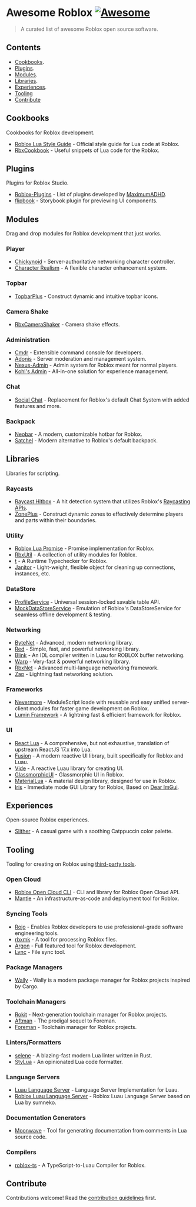 # Awesome Roblox [![Awesome](https://awesome.re/badge.svg)](https://awesome.re)

> A curated list of awesome Roblox open source software.

## Contents

- [Cookbooks](#cookbooks).
- [Plugins](#plugins).
- [Modules](#modules).
- [Libraries](#libraries).
- [Experiences](#experiences).
- [Tooling](#tooling)
- [Contribute](#contribute)

## Cookbooks

Cookbooks for Roblox development.

- [Roblox Lua Style Guide](https://roblox.github.io/lua-style-guide/) - Official style guide for Lua code at Roblox.
- [RbxCookbook](https://github.com/Sleitnick/RbxCookbook) - Useful snippets of Lua code for the Roblox.

## Plugins

Plugins for Roblox Studio.

- [Roblox-Plugins](https://github.com/MaximumADHD/Roblox-Plugins) - List of plugins developed by [MaximumADHD](https://github.com/MaximumADHD).
- [flipbook](https://github.com/flipbook-labs/flipbook) - Storybook plugin for previewing UI components.

## Modules

Drag and drop modules for Roblox development that just works.

### Player

- [Chickynoid](https://github.com/easy-games/chickynoid) - Server-authoritative networking character controller.
- [Character Realism](https://github.com/MaximumADHD/Character-Realism) - A flexible character enhancement system.

### Topbar

- [TopbarPlus](https://github.com/1ForeverHD/TopbarPlus) - Construct dynamic and intuitive topbar icons.

### Camera Shake

- [RbxCameraShaker](https://github.com/Sleitnick/RbxCameraShaker) - Camera shake effects.

### Administration

- [Cmdr](https://github.com/evaera/Cmdr) - Extensible command console for developers.
- [Adonis](https://github.com/Epix-Incorporated/Adonis) - Server moderation and management system.
- [Nexus-Admin](https://github.com/TheNexusAvenger/Nexus-Admin) - Admin system for Roblox meant for normal players.
- [Kohl's Admin](https://github.com/kohls-admin/kohls-admin) - All-in-one solution for experience management.

### Chat

- [Social Chat](https://github.com/Cosmental/Social-Chat-V2) - Replacement for Roblox's default Chat System with added features and more.

### Backpack

- [Neobar](https://github.com/ImAvafe/NeoHotbar) - A modern, customizable hotbar for Roblox.
- [Satchel](https://github.com/RyanLua/Satchel) - Modern alternative to Roblox's default backpack.

## Libraries

Libraries for scripting.

### Raycasts

- [Raycast Hitbox](https://github.com/Swordphin/raycastHitboxRbxl) - A hit detection system that utilizes Roblox's [Raycasting APIs](https://create.roblox.com/docs/reference/engine/classes/WorldRoot#Raycast).
- [ZonePlus](https://github.com/1ForeverHD/ZonePlus) - Construct dynamic zones to effectively determine players and parts within their boundaries.

### Utility

- [Roblox Lua Promise](https://github.com/evaera/roblox-lua-promise) - Promise implementation for Roblox.
- [RbxUtil](https://github.com/Sleitnick/RbxUtil) - A collection of utility modules for Roblox.
- [t](https://github.com/osyrisrblx/t) - A Runtime Typechecker for Roblox.
- [Janitor](https://github.com/howmanysmall/Janitor) - Light-weight, flexible object for cleaning up connections, instances, etc.

### DataStore

- [ProfileService](https://github.com/MadStudioRoblox/ProfileService) - Universal session-locked savable table API.
- [MockDataStoreService](https://github.com/buildthomas/MockDataStoreService) - Emulation of Roblox's DataStoreService for seamless offline development & testing.

### Networking

- [ByteNet](https://github.com/ffrostfall/ByteNet) - Advanced, modern networking library.
- [Red](https://github.com/jackdotink/Red) - Simple, fast, and powerful networking library.
- [Blink](https://github.com/1Axen/blink) - An IDL compiler written in Luau for ROBLOX buffer networking.
- [Warp](https://github.com/imezx/Warp) - Very-fast & powerful networking library.
- [RbxNet](https://github.com/roblox-aurora/rbx-net) - Advanced multi-language networking framework.
- [Zap](https://github.com/red-blox/zap) - Lightning fast networking solution.

### Frameworks

- [Nevermore](https://github.com/Quenty/NevermoreEngine) - ModuleScript loade with reusable and easy unified server-client modules for faster game development on Roblox.
- [Lumin Framework](https://github.com/lumin-dev/LuminFramework) - A lightning fast & efficient framework for Roblox.

### UI

- [React Lua](https://github.com/jsdotlua/react-lua) - A comprehensive, but not exhaustive, translation of upstream ReactJS 17.x into Lua.
- [Fusion](https://github.com/dphfox/Fusion) - A modern reactive UI library, built specifically for Roblox and Luau.
- [Vide](https://github.com/centau/vide) - A reactive Luau library for creating UI.
- [GlassmorphicUI](https://github.com/boatbomber/GlassmorphicUI) - Glassmorphic UI in Roblox.
- [MaterialLua](https://github.com/Kinlei/MaterialLua) - A material design library, designed for use in Roblox.
- [Iris](https://github.com/Michael-48/Iris) - Immediate mode GUI Library for Roblox, Based on [Dear ImGui](https://github.com/ocornut/imgui).

## Experiences

Open-source Roblox experiences.

- [Slither](https://github.com/littensy/slither) - A casual game with a soothing Catppuccin color palette.

## Tooling

Tooling for creating on Roblox using [third-party tools](https://create.roblox.com/docs/projects/external-tools).

### Open Cloud

- [Roblox Open Cloud CLI](https://github.com/Sleitnick/rbxcloud) - CLI and library for Roblox Open Cloud API.
- [Mantle](https://github.com/blake-mealey/mantle) - An infrastructure-as-code and deployment tool for Roblox.

### Syncing Tools

- [Rojo](https://github.com/rojo-rbx/rojo) - Enables Roblox developers to use professional-grade software engineering tools.
- [rbxmk](https://github.com/anaminus/rbxmk) - A tool for processing Roblox files.
- [Argon](https://github.com/argon-rbx/argon) - Full featured tool for Roblox development.
- [Lync](https://github.com/Iron-Stag-Games/Lync) - File sync tool.

### Package Managers

- [Wally](https://github.com/UpliftGames/wally) - Wally is a modern package manager for Roblox projects inspired by Cargo.

### Toolchain Managers

- [Rokit](https://github.com/rojo-rbx/rokit) - Next-generation toolchain manager for Roblox projects.
- [Aftman](https://github.com/LPGhatguy/aftman) - The prodigal sequel to Foreman.
- [Foreman](https://github.com/Roblox/foreman) - Toolchain manager for Roblox projects.

### Linters/Formatters

- [selene](https://github.com/Kampfkarren/selene) - A blazing-fast modern Lua linter written in Rust.
- [StyLua](https://github.com/JohnnyMorganz/StyLua) - An opinionated Lua code formatter.

### Language Servers

- [Luau Language Server](https://github.com/JohnnyMorganz/luau-lsp) - Language Server Implementation for Luau.
- [Roblox Luau Language Server](https://github.com/NightrainsRbx/RobloxLsp) - Roblox Luau Language Server based on Lua by sumneko.

### Documentation Generators

- [Moonwave](https://github.com/evaera/moonwave) - Tool for generating documentation from comments in Lua source code.

### Compilers

- [roblox-ts](https://github.com/roblox-ts/roblox-ts) - A TypeScript-to-Luau Compiler for Roblox.

## Contribute

Contributions welcome! Read the [contribution guidelines](contributing.md) first.
